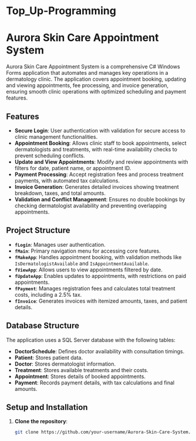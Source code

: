 # Top_Up-Programming
# Aurora Skin Care Appointment System

Aurora Skin Care Appointment System is a comprehensive C# Windows Forms application that automates and manages key operations in a dermatology clinic. The application covers appointment booking, updating and viewing appointments, fee processing, and invoice generation, ensuring smooth clinic operations with optimized scheduling and payment features.

## Features
- **Secure Login**: User authentication with validation for secure access to clinic management functionalities.
- **Appointment Booking**: Allows clinic staff to book appointments, select dermatologists and treatments, with real-time availability checks to prevent scheduling conflicts.
- **Update and View Appointments**: Modify and review appointments with filters for date, patient name, or appointment ID.
- **Payment Processing**: Accept registration fees and process treatment payments, with automated tax calculations.
- **Invoice Generation**: Generates detailed invoices showing treatment breakdown, taxes, and total amounts.
- **Validation and Conflict Management**: Ensures no double bookings by checking dermatologist availability and preventing overlapping appointments.

## Project Structure
- **`fLogin`**: Manages user authentication.
- **`fMain`**: Primary navigation menu for accessing core features.
- **`fMakeApp`**: Handles appointment booking, with validation methods like `IsDermatologistAvailable` and `IsAppointmentAvailable`.
- **`fViewApp`**: Allows users to view appointments filtered by date.
- **`fUpdateApp`**: Enables updates to appointments, with restrictions on paid appointments.
- **`fPayment`**: Manages registration fees and calculates total treatment costs, including a 2.5% tax.
- **`fInvoice`**: Generates invoices with itemized amounts, taxes, and patient details.

## Database Structure
The application uses a SQL Server database with the following tables:
- **DoctorSchedule**: Defines doctor availability with consultation timings.
- **Patient**: Stores patient data.
- **Doctor**: Stores dermatologist information.
- **Treatment**: Stores available treatments and their costs.
- **Appointment**: Stores details of booked appointments.
- **Payment**: Records payment details, with tax calculations and final amounts.

## Setup and Installation
1. **Clone the repository**:
   ```bash
   git clone https://github.com/your-username/Aurora-Skin-Care-System.git
